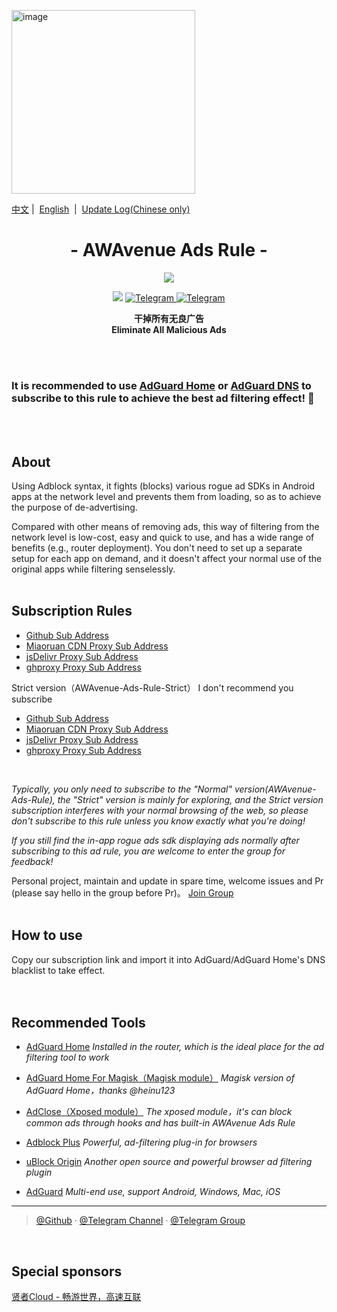<img width="294" alt="image" src="https://github.com/TG-Twilight/AWAvenue-Ads-Rule/assets/121682528/b1ad9f6f-1511-405f-a7a6-9d50c8bc6b58"><div align="left">
<a href="/README.md">中文</a>&nbsp;|&nbsp;
<a href="/README_en-US.md">English</a> &nbsp;|&nbsp;
<a href="/README_Update.md">Update Log(Chinese only)</a> 
</div>




<h1 align="center">- AWAvenue Ads Rule -</h1>

<p align="center">
   <img src="https://raw.githubusercontent.com/TG-Twilight/AWAvenue-Ads-Rule/main/AWAvenue-Ads-Rule.png">
</p>
<p align="center">
 <img src="https://img.shields.io/github/stars/TG-Twilight/AWAvenue-Ads-Rule?style=for-the-badge&colorA=FFEBEB&colorB=FFD9DC&logo=github&logoColor=black">
  <a href="https://t.me/AWAvenueAdsRule">
    <img src="https://img.shields.io/badge/dynamic/json?style=for-the-badge&colorA=DAE9FC&colorB=056DE8&label=Channel&logo=telegram&query=%24.data.totalSubs&url=https%3A%2F%2Fapi.spencerwoo.com%2Fsubstats%2F%3Fsource%3Dtelegram%26queryKey%3DAWAvenueAdsRule" alt="Telegram">
  </a>
  <a href="https://t.me/AWAvenueAdsCheat">
    <img src="https://img.shields.io/badge/dynamic/json?style=for-the-badge&colorA=DAE9FC&colorB=056DE8&label=Group&logo=telegram&query=%24.data.totalSubs&url=https%3A%2F%2Fapi.spencerwoo.com%2Fsubstats%2F%3Fsource%3Dtelegram%26queryKey%3DAWAvenueAdsChat" alt="Telegram">
  </a>
</p>


<p align="center"><b>干掉所有无良广告<br>Eliminate All Malicious Ads</b></p>
<br />
<br />

### It is recommended to use [AdGuard Home](https://github.com/AdguardTeam/AdGuardHome) or [AdGuard DNS](https://adguard-dns.io/en/welcome.html) to subscribe to this rule to achieve the best ad filtering effect! 🐼

<br />
<br />

## About

Using Adblock syntax, it fights (blocks) various rogue ad SDKs in Android apps at the network level and prevents them from loading, so as to achieve the purpose of de-advertising.

Compared with other means of removing ads, this way of filtering from the network level is low-cost, easy and quick to use, and has a wide range of benefits (e.g., router deployment). You don't need to set up a separate setup for each app on demand, and it doesn't affect your normal use of the original apps while filtering senselessly.
<br />
<br />
## Subscription Rules
- [Github Sub Address](https://raw.githubusercontent.com/TG-Twilight/AWAvenue-Ads-Rule/main/AWAvenue-Ads-Rule.txt)
- [Miaoruan CDN Proxy Sub Address](https://jsd.onmicrosoft.cn/gh/TG-Twilight/AWAvenue-Ads-Rule@main/AWAvenue-Ads-Rule.txt)
- [jsDelivr Proxy Sub Address](https://cdn.jsdelivr.net/gh/TG-Twilight/AWAvenue-Ads-Rule@main/AWAvenue-Ads-Rule.txt)
- [ghproxy Proxy Sub Address](https://mirror.ghproxy.com/https://raw.githubusercontent.com/TG-Twilight/AWAvenue-Ads-Rule/main/AWAvenue-Ads-Rule.txt)


Strict version（AWAvenue-Ads-Rule-Strict） I don't recommend you subscribe
- [Github Sub Address](https://raw.githubusercontent.com/TG-Twilight/AWAvenue-Ads-Rule/main/AWAvenue-Ads-Rule-Strict.txt)
- [Miaoruan CDN Proxy Sub Address](https://jsd.onmicrosoft.cn/gh/TG-Twilight/AWAvenue-Ads-Rule@main/AWAvenue-Ads-Rule-Strict.txt)
- [jsDelivr Proxy Sub Address](https://cdn.jsdelivr.net/gh/TG-Twilight/AWAvenue-Ads-Rule@main/AWAvenue-Ads-Rule.txt)
- [ghproxy Proxy Sub Address](https://mirror.ghproxy.com/https://raw.githubusercontent.com/TG-Twilight/AWAvenue-Ads-Rule/main/AWAvenue-Ads-Rule-Strict.txt)


 <br />
 
 *Typically, you only need to subscribe to the "Normal" version(AWAvenue-Ads-Rule), the "Strict" version is mainly for exploring, and the Strict version subscription interferes with your normal browsing of the web, so please don't subscribe to this rule unless you know exactly what you're doing!*

 *If you still find the in-app rogue ads sdk displaying ads normally after subscribing to this ad rule, you are welcome to enter the group for feedback!*

Personal project, maintain and update in spare time, welcome issues and Pr (please say hello in the group before Pr)。   [Join Group](https://t.me/AWAvenueAdsChat)
<br />
<br />
## How to use
Copy our subscription link and import it into AdGuard/AdGuard Home's DNS blacklist to take effect.
<br />
<br />
<br />
## Recommended Tools
- [AdGuard Home](https://github.com/AdguardTeam/AdGuardHome)    *Installed in the router, which is the ideal place for the ad filtering tool to work*

- [AdGuard Home For Magisk（Magisk module）](https://github.com/TG-Twilight/AWAvenue-Ads-Rule/releases/tag/%F0%9F%8E%891.2.5-release)  *Magisk version of AdGuard Home，thanks @heinu123*

- [AdClose（Xposed module）](https://t.me/Reese_XPModule)    *The xposed module，it's can block common ads through hooks and has built-in AWAvenue Ads Rule*

- [Adblock Plus](https://adblockplus.org/)    *Powerful, ad-filtering plug-in for browsers*

- [uBlock Origin](https://ublockorigin.com/)    *Another open source and powerful browser ad filtering plugin*

- [AdGuard](https://adguard.com/)    *Multi-end use, support Android, Windows, Mac, iOS*


---

> [@Github](https://github.com/TG-Twilight/AWAvenue-Ads-Rule) · [@Telegram Channel](https://t.me/AWAvenueAdsRule) · [@Telegram Group](https://t.me/AWAvenueAdsChat)

<br />

## Special sponsors

[贤者Cloud - 畅游世界，高速互联](https://xianzhey01.top/#/register?code=lalF8iqS)

